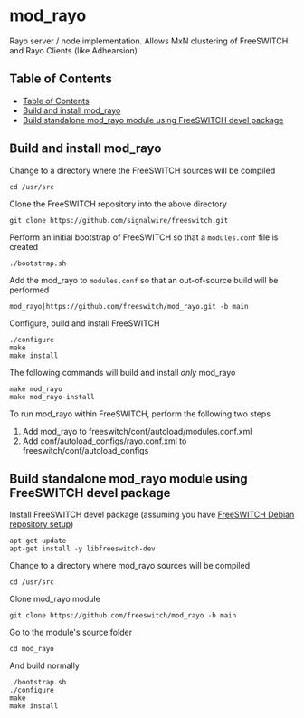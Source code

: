 # mod_rayo

Rayo server / node implementation. Allows MxN clustering of FreeSWITCH and Rayo Clients (like Adhearsion)

## Table of Contents

* [Table of Contents](#table-of-contents)
* [Build and install mod_rayo](#build-and-install-mod_rayo)
* [Build standalone mod_rayo module using FreeSWITCH devel package](#build-standalone-mod_rayo-module-using-freeswitch-devel-package)

## Build and install mod_rayo

Change to a directory where the FreeSWITCH sources will be compiled

```
cd /usr/src
```

Clone the FreeSWITCH repository into the above directory

```
git clone https://github.com/signalwire/freeswitch.git
```

Perform an initial bootstrap of FreeSWITCH so that a `modules.conf` file is created

```
./bootstrap.sh
```

Add the mod_rayo to `modules.conf` so that an out-of-source build will be performed

```
mod_rayo|https://github.com/freeswitch/mod_rayo.git -b main
```

Configure, build and install FreeSWITCH

```
./configure
make
make install
```

The following commands will build and install *only* mod_rayo

```
make mod_rayo
make mod_rayo-install
```

To run mod_rayo within FreeSWITCH, perform the following two steps
1. Add mod_rayo to freeswitch/conf/autoload/modules.conf.xml
2. Add conf/autoload_configs/rayo.conf.xml to freeswitch/conf/autoload_configs

## Build standalone mod_rayo module using FreeSWITCH devel package

Install FreeSWITCH devel package (assuming you have [FreeSWITCH Debian repository setup](https://github.com/signalwire/freeswitch/tree/master/scripts/packaging))
```
apt-get update
apt-get install -y libfreeswitch-dev
```

Change to a directory where mod_rayo sources will be compiled
```
cd /usr/src
```

Clone mod_rayo module
```
git clone https://github.com/freeswitch/mod_rayo -b main
```

Go to the module's source folder
```
cd mod_rayo
```

And build normally
```
./bootstrap.sh
./configure
make
make install
```
